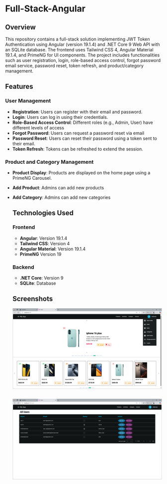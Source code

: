 ﻿# Full-Stack-Angular

## Overview
This repository contains a full-stack solution implementing JWT Token Authentication using Angular (version 19.1.4) and .NET Core 9 Web API with an SQLite database. The frontend uses Tailwind CSS 4, Angular Material 19.1.4, and PrimeNG for UI components. The project includes functionalities such as user registration, login, role-based access control, forgot password email service, password reset, token refresh, and product/category management.

## Features
### User Management
- **Registration**: Users can register with their email and password.
- **Login**: Users can log in using their credentials.
- **Role-Based Access Control**: Different roles (e.g., Admin, User) have different levels of access
- **Forgot Password**: Users can request a password reset via email
- **Password Reset**: Users can reset their password using a token sent to their email.
- **Token Refresh**: Tokens can be refreshed to extend the session.

### Product and Category Management
- **Product Display**: Products are displayed on the home page using a PrimeNG Carousel.
- **Add Product**: Admins can add new products
- **Add Category**: Admins can add new categories

  ## Technologies Used
  ### Frontend
  - **Angular**: Version 19.1.4
  - **Tailwind CSS**: Version 4
  - **Angular Material**: Version 19.1.4
  - **PrimeNG** Version 19
 
  ### Backend
  - **.NET Core**: Version 9
  - **SQLite**: Database
 
  ## Screenshots
  ![screenshot](https://github.com/Adel-alfa/Full-Stack-Angular/blob/main/Screenshot1.png)
  ## 
  ![screenshot](https://github.com/Adel-alfa/Full-Stack-Angular/blob/main/Screenshot2.png)
  
  
